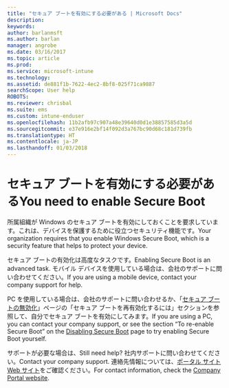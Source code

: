 ```yaml
---
title: "セキュア ブートを有効にする必要がある | Microsoft Docs"
description: 
keywords: 
author: barlanmsft
ms.author: barlan
manager: angrobe
ms.date: 03/16/2017
ms.topic: article
ms.prod: 
ms.service: microsoft-intune
ms.technology: 
ms.assetid: de881f1b-7622-4ec2-8bf8-025f71ca9887
searchScope: User help
ROBOTS: 
ms.reviewer: chrisbal
ms.suite: ems
ms.custom: intune-enduser
ms.openlocfilehash: 11b2afb97c907a48e39640d0d1e38857585d3a5d
ms.sourcegitcommit: e37e916e2bf14f092d3a767bc90d68c181d739fb
ms.translationtype: HT
ms.contentlocale: ja-JP
ms.lasthandoff: 01/03/2018
---
```

# <a name="you-need-to-enable-secure-boot"></a><span data-ttu-id="04316-102">セキュア ブートを有効にする必要がある</span><span class="sxs-lookup"><span data-stu-id="04316-102">You need to enable Secure Boot</span></span>

<span data-ttu-id="04316-103">所属組織が Windows のセキュア ブートを有効にしておくことを要求しています。これは、デバイスを保護するために役立つセキュリティ機能です。</span><span class="sxs-lookup"><span data-stu-id="04316-103">Your organization requires that you enable Windows Secure Boot, which is a security feature that helps to protect your device.</span></span>

<span data-ttu-id="04316-104">セキュア ブートの有効化は高度なタスクです。</span><span class="sxs-lookup"><span data-stu-id="04316-104">Enabling Secure Boot is an advanced task.</span></span> <span data-ttu-id="04316-105">モバイル デバイスを使用している場合は、会社のサポートに問い合わせてください。</span><span class="sxs-lookup"><span data-stu-id="04316-105">If you are using a mobile device, contact your company support for help.</span></span>

<span data-ttu-id="04316-106">PC を使用している場合は、会社のサポートに問い合わせるか、「[セキュア ブートの無効化](https://msdn.microsoft.com/library/windows/hardware/dn898540(v=vs.85).aspx)」ページの「セキュア ブートを再有効化するには」セクションを参照して、自分でセキュア ブートを有効にしてみます。</span><span class="sxs-lookup"><span data-stu-id="04316-106">If you are using a PC, you can contact your company support, or see the section “To re-enable Secure Boot” on the [Disabling Secure Boot](https://msdn.microsoft.com/library/windows/hardware/dn898540(v=vs.85).aspx) page to try enabling Secure Boot yourself.</span></span>

<span data-ttu-id="04316-107">サポートが必要な場合は、</span><span class="sxs-lookup"><span data-stu-id="04316-107">Still need help?</span></span> <span data-ttu-id="04316-108">社内サポートに問い合わせてください。</span><span class="sxs-lookup"><span data-stu-id="04316-108">Contact your company support.</span></span> <span data-ttu-id="04316-109">連絡先情報については、[ポータル サイト Web サイト](https://portal.manage.microsoft.com#HelpDeskDialog)をご確認ください。</span><span class="sxs-lookup"><span data-stu-id="04316-109">For contact information, check the [Company Portal website](https://portal.manage.microsoft.com#HelpDeskDialog).</span></span>
